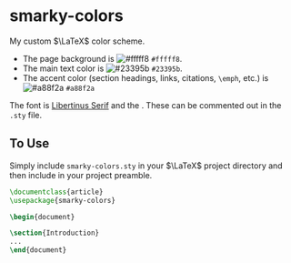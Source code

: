# smarky-colors

My custom $\LaTeX$ color scheme.

- The page background is ![#fffff8](https://placehold.co/15x15/fffff8/fffff8.png) `#fffff8`.
- The main text color is ![#23395b](https://placehold.co/15x15/23395b/23395b.png) `#23395b`.
- The accent color (section headings, links, citations, `\emph`, etc.) is ![#a88f2a](https://placehold.co/15x15/a88f2a/a88f2a.png) `#a88f2a`

The font is [Libertinus Serif](https://github.com/alerque/libertinus) and the . These can be commented out in the `.sty` file. 

## To Use 

Simply include `smarky-colors.sty` in your $\LaTeX$ project directory and then include in your project preamble. 

```LaTeX
\documentclass{article}
\usepackage{smarky-colors}

\begin{document}

\section{Introduction}
...
\end{document}
```